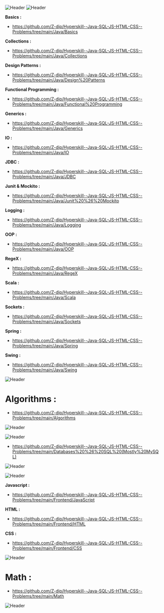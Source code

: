 ![Header](https://robodk.com/blog/wp-content/uploads/2018/05/Programming-Language-PNG-Download-Image.png "Header")
![Header](https://freepngimg.com/download/java/1-2-java-free-png-image.png "Header")

  **Basics :** 
   - https://github.com/Z-dip/Hyperskill--Java-SQL-JS-HTML-CSS--Problems/tree/main/Java/Basics

 **Collections :** 
   - https://github.com/Z-dip/Hyperskill--Java-SQL-JS-HTML-CSS--Problems/tree/main/Java/Collections
      
 **Design Patterns :**
   - https://github.com/Z-dip/Hyperskill--Java-SQL-JS-HTML-CSS--Problems/tree/main/Java/Design%20Patterns
      
 **Functional Programming :**
   - https://github.com/Z-dip/Hyperskill--Java-SQL-JS-HTML-CSS--Problems/tree/main/Java/Functional%20Programming
      
 **Generics :**
   - https://github.com/Z-dip/Hyperskill--Java-SQL-JS-HTML-CSS--Problems/tree/main/Java/Generics
      
 **IO :**
   - https://github.com/Z-dip/Hyperskill--Java-SQL-JS-HTML-CSS--Problems/tree/main/Java/IO
      
 **JDBC :**
   - https://github.com/Z-dip/Hyperskill--Java-SQL-JS-HTML-CSS--Problems/tree/main/Java/JDBC
      
 **Junit & Mockito :**
   - https://github.com/Z-dip/Hyperskill--Java-SQL-JS-HTML-CSS--Problems/tree/main/Java/Junit%20%26%20Mockito
      
 **Logging :**
   - https://github.com/Z-dip/Hyperskill--Java-SQL-JS-HTML-CSS--Problems/tree/main/Java/Logging
      
 **OOP :**
   - https://github.com/Z-dip/Hyperskill--Java-SQL-JS-HTML-CSS--Problems/tree/main/Java/OOP
      
 **RegeX :**
   - https://github.com/Z-dip/Hyperskill--Java-SQL-JS-HTML-CSS--Problems/tree/main/Java/RegeX
      
 **Scala :**
   - https://github.com/Z-dip/Hyperskill--Java-SQL-JS-HTML-CSS--Problems/tree/main/Java/Scala
      
 **Sockets :**
   - https://github.com/Z-dip/Hyperskill--Java-SQL-JS-HTML-CSS--Problems/tree/main/Java/Sockets
      
 **Spring :**
   - https://github.com/Z-dip/Hyperskill--Java-SQL-JS-HTML-CSS--Problems/tree/main/Java/Spring
      
 **Swing :**
   - https://github.com/Z-dip/Hyperskill--Java-SQL-JS-HTML-CSS--Problems/tree/main/Java/Swing
     
     
![Header](https://lh5.googleusercontent.com/proxy/Rmxs41q9avCdTEFrUoghHYvxAt-ny3WtVCrlLaowSo5AFDs7BUfmG-9I36FFJRj7iq-ZpODyyoG_CkCuOCEvp4ey6WHojtxiCwkAz-ocU3ELszni4uSB4Q=s0-d "Header")    
      
# Algorithms :

-  https://github.com/Z-dip/Hyperskill--Java-SQL-JS-HTML-CSS--Problems/tree/main/Algorithms

![Header](https://lh5.googleusercontent.com/proxy/Rmxs41q9avCdTEFrUoghHYvxAt-ny3WtVCrlLaowSo5AFDs7BUfmG-9I36FFJRj7iq-ZpODyyoG_CkCuOCEvp4ey6WHojtxiCwkAz-ocU3ELszni4uSB4Q=s0-d "Header")
      
![Header](https://pbs.twimg.com/profile_images/1255113654049128448/J5Yt92WW_400x400.png "Header")      

-  https://github.com/Z-dip/Hyperskill--Java-SQL-JS-HTML-CSS--Problems/tree/main/Databases%20%26%20SQL%20(Mostly%20MySQL)


![Header](https://lh5.googleusercontent.com/proxy/Rmxs41q9avCdTEFrUoghHYvxAt-ny3WtVCrlLaowSo5AFDs7BUfmG-9I36FFJRj7iq-ZpODyyoG_CkCuOCEvp4ey6WHojtxiCwkAz-ocU3ELszni4uSB4Q=s0-d "Header")
      
![Header](https://img.icons8.com/plasticine/2x/html.png "Header")
      
 **Javascript :**
   - https://github.com/Z-dip/Hyperskill--Java-SQL-JS-HTML-CSS--Problems/tree/main/Frontend/JavaScript
  
 **HTML :**
  -  https://github.com/Z-dip/Hyperskill--Java-SQL-JS-HTML-CSS--Problems/tree/main/Frontend/HTML
      
 **CSS :**
  -  https://github.com/Z-dip/Hyperskill--Java-SQL-JS-HTML-CSS--Problems/tree/main/Frontend/CSS
    
    
![Header](https://lh5.googleusercontent.com/proxy/Rmxs41q9avCdTEFrUoghHYvxAt-ny3WtVCrlLaowSo5AFDs7BUfmG-9I36FFJRj7iq-ZpODyyoG_CkCuOCEvp4ey6WHojtxiCwkAz-ocU3ELszni4uSB4Q=s0-d "Header")
      
# Math :

- https://github.com/Z-dip/Hyperskill--Java-SQL-JS-HTML-CSS--Problems/tree/main/Math
     
![Header](https://lh5.googleusercontent.com/proxy/Rmxs41q9avCdTEFrUoghHYvxAt-ny3WtVCrlLaowSo5AFDs7BUfmG-9I36FFJRj7iq-ZpODyyoG_CkCuOCEvp4ey6WHojtxiCwkAz-ocU3ELszni4uSB4Q=s0-d "Header")
                                                                                         
